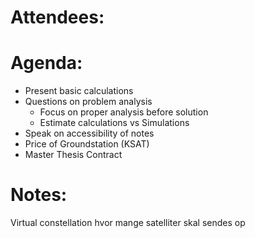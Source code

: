 # Attendees:


# Agenda:

- Present basic calculations
- Questions on problem analysis
	- Focus on proper analysis before solution
	- Estimate calculations vs Simulations
- Speak on accessibility of notes
- Price of Groundstation (KSAT)
- Master Thesis Contract

# Notes:

Virtual constellation 
hvor mange satelliter skal sendes op 

